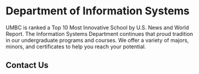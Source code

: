 

<h1> Department of Information Systems</h1>
<p>UMBC is ranked a Top 10 Most Innovative School by U.S. News and World Report. The Information Systems Department continues that proud tradition in our undergraduate programs and courses. We offer a variety of majors, minors, and certificates to help you reach your potential. </p>
<h2>Contact Us</h2>
<p></p>

</body>
</html>
